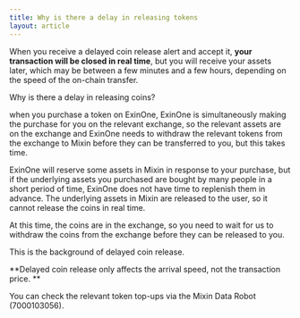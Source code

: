 ```yaml
---
title: Why is there a delay in releasing tokens
layout: article
---
```




When you receive a delayed coin release alert and accept it, **your transaction will be closed in real time**, but you will receive your assets later, which may be between a few minutes and a few hours, depending on the speed of the on-chain transfer.

Why is there a delay in releasing coins?

 when you purchase a token on ExinOne, ExinOne is simultaneously making the purchase for you on the relevant exchange, so the relevant assets are on the exchange and ExinOne needs to withdraw the relevant tokens from the exchange to Mixin before they can be transferred to you, but this takes time.

ExinOne will reserve some assets in Mixin in response to your purchase, but if the underlying assets you purchased are bought by many people in a short period of time, ExinOne does not have time to replenish them in advance. The underlying assets in Mixin are released to the user, so it cannot release the coins in real time. 

At this time, the coins are in the exchange, so you need to wait for us to withdraw the coins from the exchange before they can be released to you.

This is the background of delayed coin release.

**Delayed coin release only affects the arrival speed, not the transaction price. **

You can check the relevant token top-ups via the Mixin Data Robot (7000103056).
